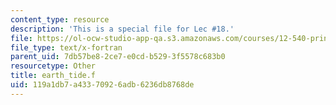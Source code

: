 ```yaml
---
content_type: resource
description: 'This is a special file for Lec #18.'
file: https://ol-ocw-studio-app-qa.s3.amazonaws.com/courses/12-540-principles-of-the-global-positioning-system-spring-2012/119a1db7a43370926adb6236db8768de_earth_tide.f
file_type: text/x-fortran
parent_uid: 7db57be8-2ce7-e0cd-b529-3f5578c683b0
resourcetype: Other
title: earth_tide.f
uid: 119a1db7-a433-7092-6adb-6236db8768de
---
```


